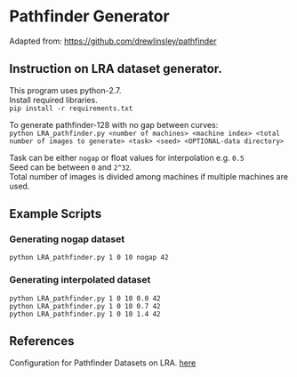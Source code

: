 # Pathfinder Generator

Adapted from: https://github.com/drewlinsley/pathfinder

## Instruction on LRA dataset generator.

This program uses python-2.7.   
Install required libraries.   
```pip install -r requirements.txt``` 

To generate pathfinder-128 with no gap between curves:   
```python LRA_pathfinder.py <number of machines> <machine index> <total number of images to generate> <task> <seed> <OPTIONAL-data directory>```

Task can be either `nogap` or float values for interpolation e.g. `0.5`   
Seed can be between `0` and `2^32`.   
Total number of images is divided among machines if multiple machines are used.


## Example Scripts
### Generating nogap dataset
```python LRA_pathfinder.py 1 0 10 nogap 42```

### Generating interpolated dataset
```python LRA_pathfinder.py 1 0 10 0.0 42```   
```python LRA_pathfinder.py 1 0 10 0.7 42```   
```python LRA_pathfinder.py 1 0 10 1.4 42```   

## References
Configuration for Pathfinder Datasets on LRA. [here](https://github.com/google-research/long-range-arena/blob/main/lra_benchmarks/data/pathfinder.py)